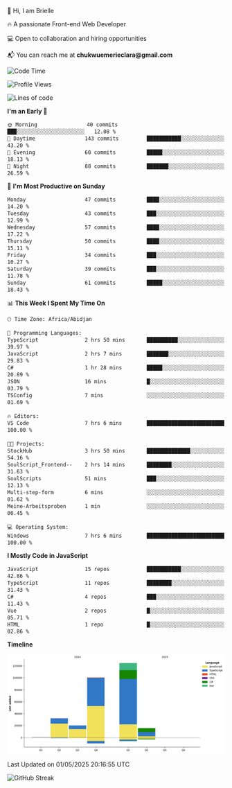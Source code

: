 <div align="left">
  <p>👋 Hi, I am Brielle</p>
  <p>🔥 A passionate Front-end Web Developer</p>
  <p>💻 Open to collaboration and hiring opportunities</p>
  <p>📬 You can reach me at <strong>chukwuemerieclara@gmail.com</strong></p>
</div>


 
 <!--START_SECTION:waka-->
![Code Time](http://img.shields.io/badge/Code%20Time-605%20hrs%2013%20mins-blue)

![Profile Views](http://img.shields.io/badge/Profile%20Views-0-blue)

![Lines of code](https://img.shields.io/badge/From%20Hello%20World%20I%27ve%20Written-293.0%20thousand%20lines%20of%20code-blue)

**I'm an Early 🐤** 

```text
🌞 Morning                40 commits          ███░░░░░░░░░░░░░░░░░░░░░░   12.08 % 
🌆 Daytime                143 commits         ███████████░░░░░░░░░░░░░░   43.20 % 
🌃 Evening                60 commits          █████░░░░░░░░░░░░░░░░░░░░   18.13 % 
🌙 Night                  88 commits          ███████░░░░░░░░░░░░░░░░░░   26.59 % 
```
📅 **I'm Most Productive on Sunday** 

```text
Monday                   47 commits          ████░░░░░░░░░░░░░░░░░░░░░   14.20 % 
Tuesday                  43 commits          ███░░░░░░░░░░░░░░░░░░░░░░   12.99 % 
Wednesday                57 commits          ████░░░░░░░░░░░░░░░░░░░░░   17.22 % 
Thursday                 50 commits          ████░░░░░░░░░░░░░░░░░░░░░   15.11 % 
Friday                   34 commits          ███░░░░░░░░░░░░░░░░░░░░░░   10.27 % 
Saturday                 39 commits          ███░░░░░░░░░░░░░░░░░░░░░░   11.78 % 
Sunday                   61 commits          █████░░░░░░░░░░░░░░░░░░░░   18.43 % 
```


📊 **This Week I Spent My Time On** 

```text
🕑︎ Time Zone: Africa/Abidjan

💬 Programming Languages: 
TypeScript               2 hrs 50 mins       ██████████░░░░░░░░░░░░░░░   39.97 % 
JavaScript               2 hrs 7 mins        ███████░░░░░░░░░░░░░░░░░░   29.83 % 
C#                       1 hr 28 mins        █████░░░░░░░░░░░░░░░░░░░░   20.89 % 
JSON                     16 mins             █░░░░░░░░░░░░░░░░░░░░░░░░   03.79 % 
TSConfig                 7 mins              ░░░░░░░░░░░░░░░░░░░░░░░░░   01.69 % 

🔥 Editors: 
VS Code                  7 hrs 6 mins        █████████████████████████   100.00 % 

🐱‍💻 Projects: 
StockHub                 3 hrs 50 mins       ██████████████░░░░░░░░░░░   54.16 % 
SoulScript_Frontend--    2 hrs 14 mins       ████████░░░░░░░░░░░░░░░░░   31.63 % 
SoulScripts              51 mins             ███░░░░░░░░░░░░░░░░░░░░░░   12.13 % 
Multi-step-form          6 mins              ░░░░░░░░░░░░░░░░░░░░░░░░░   01.62 % 
Meine-Arbeitsproben      1 min               ░░░░░░░░░░░░░░░░░░░░░░░░░   00.45 % 

💻 Operating System: 
Windows                  7 hrs 6 mins        █████████████████████████   100.00 % 
```

**I Mostly Code in JavaScript** 

```text
JavaScript               15 repos            ███████████░░░░░░░░░░░░░░   42.86 % 
TypeScript               11 repos            ████████░░░░░░░░░░░░░░░░░   31.43 % 
C#                       4 repos             ███░░░░░░░░░░░░░░░░░░░░░░   11.43 % 
Vue                      2 repos             █░░░░░░░░░░░░░░░░░░░░░░░░   05.71 % 
HTML                     1 repo              █░░░░░░░░░░░░░░░░░░░░░░░░   02.86 % 
```



**Timeline**

![Lines of Code chart](https://raw.githubusercontent.com/Brielle28/Brielle28/main/assets/bar_graph.png)


 Last Updated on 01/05/2025 20:16:55 UTC
<!--END_SECTION:waka-->

![GitHub Streak](https://github-readme-streak-stats.herokuapp.com/?user=Brielle28)



